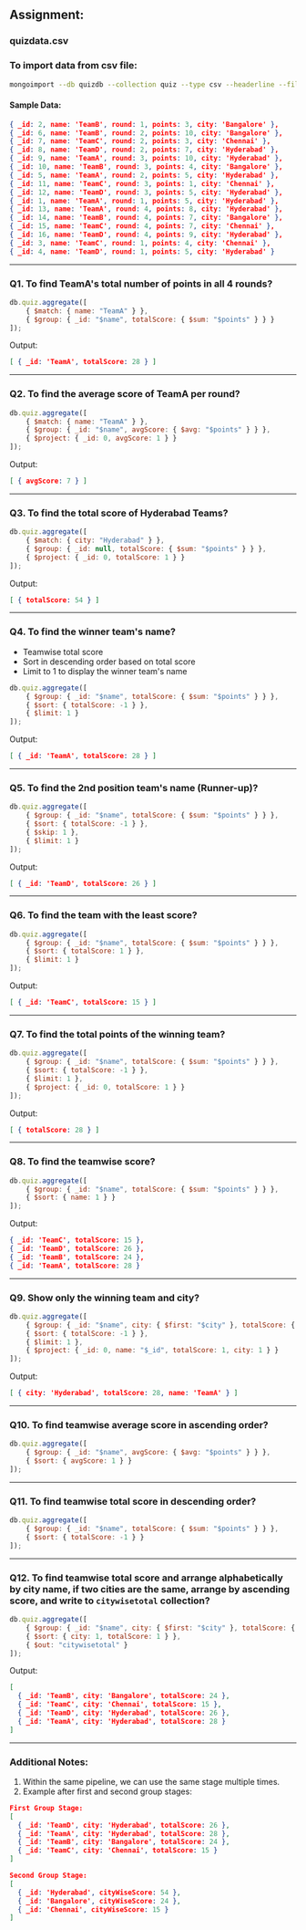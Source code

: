 

## Assignment: 

### quizdata.csv

### To import data from csv file:
```bash
mongoimport --db quizdb --collection quiz --type csv --headerline --file quizdata.csv
```

#### Sample Data:
```json
{ _id: 2, name: 'TeamB', round: 1, points: 3, city: 'Bangalore' },
{ _id: 6, name: 'TeamB', round: 2, points: 10, city: 'Bangalore' },
{ _id: 7, name: 'TeamC', round: 2, points: 3, city: 'Chennai' },
{ _id: 8, name: 'TeamD', round: 2, points: 7, city: 'Hyderabad' },
{ _id: 9, name: 'TeamA', round: 3, points: 10, city: 'Hyderabad' },
{ _id: 10, name: 'TeamB', round: 3, points: 4, city: 'Bangalore' },
{ _id: 5, name: 'TeamA', round: 2, points: 5, city: 'Hyderabad' },
{ _id: 11, name: 'TeamC', round: 3, points: 1, city: 'Chennai' },
{ _id: 12, name: 'TeamD', round: 3, points: 5, city: 'Hyderabad' },
{ _id: 1, name: 'TeamA', round: 1, points: 5, city: 'Hyderabad' },
{ _id: 13, name: 'TeamA', round: 4, points: 8, city: 'Hyderabad' },
{ _id: 14, name: 'TeamB', round: 4, points: 7, city: 'Bangalore' },
{ _id: 15, name: 'TeamC', round: 4, points: 7, city: 'Chennai' },
{ _id: 16, name: 'TeamD', round: 4, points: 9, city: 'Hyderabad' },
{ _id: 3, name: 'TeamC', round: 1, points: 4, city: 'Chennai' },
{ _id: 4, name: 'TeamD', round: 1, points: 5, city: 'Hyderabad' }
```

---

### Q1. To find TeamA's total number of points in all 4 rounds?
```javascript
db.quiz.aggregate([
    { $match: { name: "TeamA" } },
    { $group: { _id: "$name", totalScore: { $sum: "$points" } } }
]);
```

Output:
```json
[ { _id: 'TeamA', totalScore: 28 } ]
```

---

### Q2. To find the average score of TeamA per round?
```javascript
db.quiz.aggregate([
    { $match: { name: "TeamA" } },
    { $group: { _id: "$name", avgScore: { $avg: "$points" } } },
    { $project: { _id: 0, avgScore: 1 } }
]);
```

Output:
```json
[ { avgScore: 7 } ]
```

---

### Q3. To find the total score of Hyderabad Teams?
```javascript
db.quiz.aggregate([
    { $match: { city: "Hyderabad" } },
    { $group: { _id: null, totalScore: { $sum: "$points" } } },
    { $project: { _id: 0, totalScore: 1 } }
]);
```

Output:
```json
[ { totalScore: 54 } ]
```

---

### Q4. To find the winner team's name?
- Teamwise total score
- Sort in descending order based on total score
- Limit to 1 to display the winner team's name
```javascript
db.quiz.aggregate([
    { $group: { _id: "$name", totalScore: { $sum: "$points" } } },
    { $sort: { totalScore: -1 } },
    { $limit: 1 }
]);
```

Output:
```json
[ { _id: 'TeamA', totalScore: 28 } ]
```

---

### Q5. To find the 2nd position team's name (Runner-up)?
```javascript
db.quiz.aggregate([
    { $group: { _id: "$name", totalScore: { $sum: "$points" } } },
    { $sort: { totalScore: -1 } },
    { $skip: 1 },
    { $limit: 1 }
]);
```

Output:
```json
[ { _id: 'TeamD', totalScore: 26 } ]
```

---

### Q6. To find the team with the least score?
```javascript
db.quiz.aggregate([
    { $group: { _id: "$name", totalScore: { $sum: "$points" } } },
    { $sort: { totalScore: 1 } },
    { $limit: 1 }
]);
```

Output:
```json
[ { _id: 'TeamC', totalScore: 15 } ]
```

---

### Q7. To find the total points of the winning team?
```javascript
db.quiz.aggregate([
    { $group: { _id: "$name", totalScore: { $sum: "$points" } } },
    { $sort: { totalScore: -1 } },
    { $limit: 1 },
    { $project: { _id: 0, totalScore: 1 } }
]);
```

Output:
```json
[ { totalScore: 28 } ]
```

---

### Q8. To find the teamwise score?
```javascript
db.quiz.aggregate([
    { $group: { _id: "$name", totalScore: { $sum: "$points" } } },
    { $sort: { name: 1 } }
]);
```

Output:
```json
{ _id: 'TeamC', totalScore: 15 },
{ _id: 'TeamD', totalScore: 26 },
{ _id: 'TeamB', totalScore: 24 },
{ _id: 'TeamA', totalScore: 28 }
```

---

### Q9. Show only the winning team and city?
```javascript
db.quiz.aggregate([
    { $group: { _id: "$name", city: { $first: "$city" }, totalScore: { $sum: "$points" } } },
    { $sort: { totalScore: -1 } },
    { $limit: 1 },
    { $project: { _id: 0, name: "$_id", totalScore: 1, city: 1 } }
]);
```

Output:
```json
[ { city: 'Hyderabad', totalScore: 28, name: 'TeamA' } ]
```

---

### Q10. To find teamwise average score in ascending order?
```javascript
db.quiz.aggregate([
    { $group: { _id: "$name", avgScore: { $avg: "$points" } } },
    { $sort: { avgScore: 1 } }
]);
```

---

### Q11. To find teamwise total score in descending order?
```javascript
db.quiz.aggregate([
    { $group: { _id: "$name", totalScore: { $sum: "$points" } } },
    { $sort: { totalScore: -1 } }
]);
```

---

### Q12. To find teamwise total score and arrange alphabetically by city name, if two cities are the same, arrange by ascending score, and write to `citywisetotal` collection?
```javascript
db.quiz.aggregate([
    { $group: { _id: "$name", city: { $first: "$city" }, totalScore: { $sum: "$points" } } },
    { $sort: { city: 1, totalScore: 1 } },
    { $out: "citywisetotal" }
]);
```

Output:
```json
[ 
  { _id: 'TeamB', city: 'Bangalore', totalScore: 24 },
  { _id: 'TeamC', city: 'Chennai', totalScore: 15 },
  { _id: 'TeamD', city: 'Hyderabad', totalScore: 26 },
  { _id: 'TeamA', city: 'Hyderabad', totalScore: 28 }
]
```

---

### Additional Notes:
1. Within the same pipeline, we can use the same stage multiple times.
2. Example after first and second group stages:
```json
First Group Stage:
[
  { _id: 'TeamD', city: 'Hyderabad', totalScore: 26 },
  { _id: 'TeamA', city: 'Hyderabad', totalScore: 28 },
  { _id: 'TeamB', city: 'Bangalore', totalScore: 24 },
  { _id: 'TeamC', city: 'Chennai', totalScore: 15 }
]

Second Group Stage:
[
  { _id: 'Hyderabad', cityWiseScore: 54 },
  { _id: 'Bangalore', cityWiseScore: 24 },
  { _id: 'Chennai', cityWiseScore: 15 }
]
```

